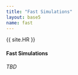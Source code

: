 ```yaml
---
title: "Fast Simulations"
layout: base5
name: fast
---
```


{{ site.HR }}

#### Fast Simulations



_TBD_

